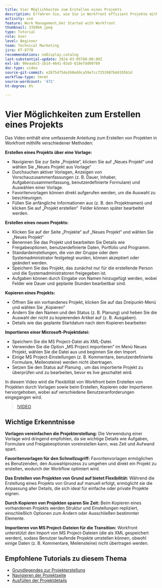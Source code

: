 ```yaml
---
title: Vier Möglichkeiten zum Erstellen eines Projekts
description: Erfahren Sie, wie Sie in Workfront effizient Projekte mithilfe von Vorlagen erstellen können, die von Grund auf neu erstellt werden, vorhandene Projekte kopieren oder Microsoft Project-Dateien importieren, die auf verschiedene Benutzeranforderungen zugeschnitten sind.
activity: use
feature: Work Management,Get Started with Workfront
thumbnail: 335084.jpeg
type: Tutorial
role: User
level: Beginner
team: Technical Marketing
jira: KT-8770
recommendations: noDisplay,catalog
last-substantial-update: 2024-03-05T00:00:00Z
exl-id: 98eaadc5-1b1d-4641-83a5-818e7dd60769
doc-type: video
source-git-commit: e2875475de268e69ca59e7cc7253987bdd195b1d
workflow-type: tm+mt
source-wordcount: '472'
ht-degree: 6%

---
```


# Vier Möglichkeiten zum Erstellen eines Projekts

Das Video enthält eine umfassende Anleitung zum Erstellen von Projekten in Workfront mithilfe verschiedener Methoden:

**Erstellen eines Projekts über eine Vorlage:**

* Navigieren Sie zur Seite „Projekte“, klicken Sie auf „Neues Projekt“ und wählen Sie „Neues Projekt aus Vorlage“ &#x200B;
* Durchsuchen aktiver Vorlagen, Anzeigen von Vorschauzusammenfassungen (z. B. Dauer, Inhaber, Aufgabenzusammenfassung, benutzerdefinierte Formulare) und Auswählen einer Vorlage. &#x200B;
* Favoritenvorlagen können direkt aufgerufen werden, um die Auswahl zu beschleunigen. &#x200B;
* Füllen Sie anfängliche Informationen aus (z. B. den Projektnamen) und klicken Sie auf „Projekt erstellen“ &#x200B; Felder können später bearbeitet werden. &#x200B;

**Erstellen eines neuen Projekts:**

* Klicken Sie auf der Seite „Projekte“ auf „Neues Projekt“ und wählen Sie „Neues Projekt“ &#x200B;
* Benennen Sie das Projekt und bearbeiten Sie Details wie Freigabeoptionen, benutzerdefinierte Daten, Portfolio und Programm. &#x200B;
* Standardeinstellungen, die von der Gruppe oder dem Systemadministrator festgelegt wurden, können akzeptiert oder geändert werden. &#x200B;
* Speichern Sie das Projekt, das zunächst nur für die erstellende Person und die Systemadministratoren freigegeben ist. &#x200B;
* Aufgaben können durch Eingabe von Namen hinzugefügt werden, wobei Felder wie Dauer und geplante Stunden bearbeitbar sind. &#x200B;

**Kopieren eines Projekts:**

* Öffnen Sie ein vorhandenes Projekt, klicken Sie auf das Dreipunkt-Menü und wählen Sie „Kopieren“ &#x200B;
* Ändern Sie den Namen und den Status (z. B. Planung) und heben Sie die Auswahl der nicht zu kopierenden Artikel auf (z. B. Ausgaben). &#x200B;
* Details wie das geplante Startdatum nach dem Kopieren bearbeiten &#x200B;

**Importieren einer Microsoft-Projektdatei:**

* Speichern Sie die MS Project-Datei als XML-Datei. &#x200B;
* Verwenden Sie die Option „MS Project importieren“ im Menü Neues Projekt, wählen Sie die Datei aus und beginnen Sie den Import. &#x200B;
* Einige MS Project-Einstellungen (z. B. Kommentare, benutzerdefinierte Formulare, Meilensteine) werden nicht übertragen. &#x200B;
* Setzen Sie den Status auf Planung , um das importierte Projekt zu überprüfen und zu bearbeiten, bevor es live geschaltet wird. &#x200B;


In diesem Video wird die Flexibilität von Workfront beim Erstellen von Projekten durch Vorlagen sowie beim Erstellen, Kopieren oder Importieren hervorgehoben, wobei auf verschiedene Benutzeranforderungen eingegangen wird. &#x200B;

>[!VIDEO](https://video.tv.adobe.com/v/335084/?quality=12&learn=on&enablevpops)

## Wichtige Erkenntnisse


**Vorlagen vereinfachen die Projekterstellung:**
Die Verwendung einer Vorlage wird dringend empfohlen, da sie wichtige Details wie Aufgaben, Formulare und Freigabeoptionen voreinstellen kann, was Zeit und Aufwand spart. &#x200B;

**Favoritenvorlagen für den Schnellzugriff:**
Favoritenvorlagen ermöglichen es Benutzenden, den Auswahlprozess zu umgehen und direkt ein Projekt zu erstellen, wodurch der Workflow optimiert wird. &#x200B;

**Das Erstellen von Projekten von Grund auf bietet Flexibilität:**
Während die Erstellung eines Projekts von Grund auf manuell erfolgt, ermöglicht sie die Anpassung aller Details, die sich ideal für einfache oder private Projekte eignen. &#x200B;

**Durch Kopieren von Projekten sparen Sie Zeit:**
Beim Kopieren eines vorhandenen Projekts werden Struktur und Einstellungen repliziert, einschließlich Optionen zum Ändern oder Ausschließen bestimmter Elemente. &#x200B;

**Importieren von MS Project-Dateien für die Transition:**
Workfront unterstützt den Import von MS Project-Dateien (die als XML gespeichert werden), sodass Benutzer laufende Projekte umstellen können, obwohl einige Daten (z. B. Kommentare, Meilensteine) nicht übertragen werden. &#x200B;



## Empfohlene Tutorials zu diesem Thema

* [Grundlegendes zur Projekterstellung](/help/manage-work/projects/understand-basic-project-creation.md)
* [Navigieren der Projektseite](/help/manage-work/projects/navigate-the-project-page.md)
* [Ausfüllen der Projektdetails](/help/manage-work/projects/fill-in-the-project-details.md)

